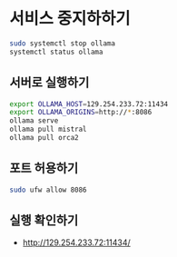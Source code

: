 # 서비스 중지하하기

```bash
sudo systemctl stop ollama
systemctl status ollama
```

## 서버로 실행하기

```bash
export OLLAMA_HOST=129.254.233.72:11434
export OLLAMA_ORIGINS=http://*:8086
ollama serve
ollama pull mistral
ollama pull orca2
```

## 포트 허용하기

```bash
sudo ufw allow 8086
```

## 실행 확인하기

- <http://129.254.233.72:11434/>
